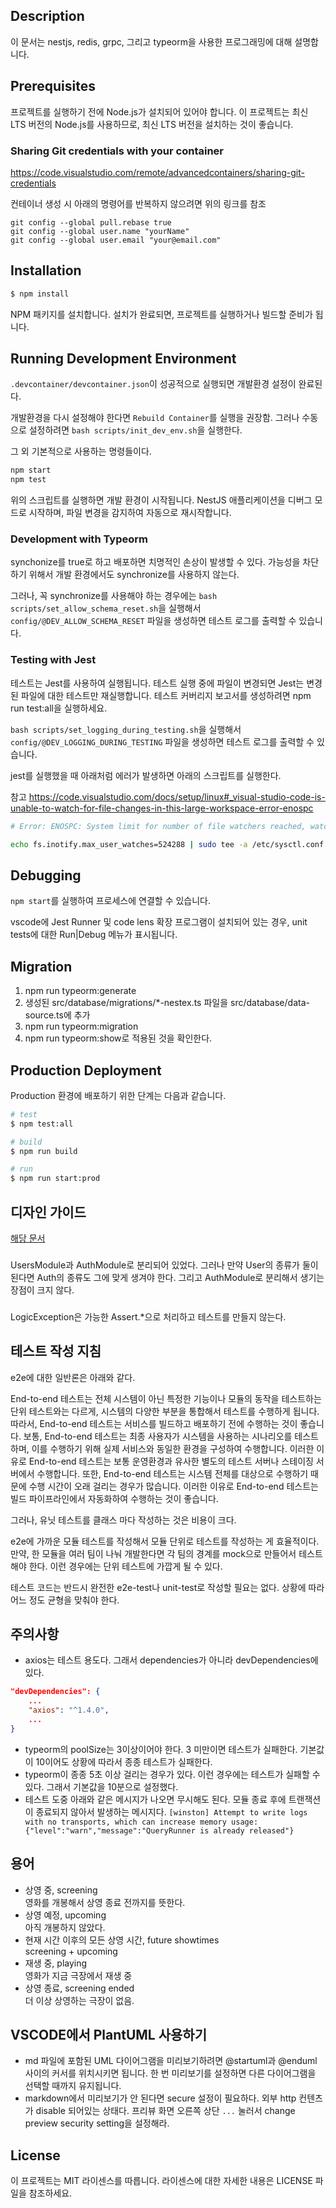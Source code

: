 ## Description

이 문서는 nestjs, redis, grpc, 그리고 typeorm을 사용한 프로그래밍에 대해 설명합니다.

## Prerequisites

프로젝트를 실행하기 전에 Node.js가 설치되어 있어야 합니다. 이 프로젝트는 최신 LTS 버전의 Node.js를 사용하므로, 최신 LTS 버전을 설치하는 것이 좋습니다.

### Sharing Git credentials with your container

https://code.visualstudio.com/remote/advancedcontainers/sharing-git-credentials

컨테이너 생성 시 아래의 명령어를 반복하지 않으려면 위의 링크를 참조

```
git config --global pull.rebase true
git config --global user.name "yourName"
git config --global user.email "your@email.com"
```

## Installation

```bash
$ npm install
```

NPM 패키지를 설치합니다. 설치가 완료되면, 프로젝트를 실행하거나 빌드할 준비가 됩니다.

## Running Development Environment

`.devcontainer/devcontainer.json`이 성공적으로 실행되면 개발환경 설정이 완료된다.

개발환경을 다시 설정해야 한다면 `Rebuild Container`를 실행을 권장함. 그러나 수동으로 설정하려면 `bash scripts/init_dev_env.sh`을 실행한다.

그 외 기본적으로 사용하는 명령들이다.

```bash
npm start
npm test
```

위의 스크립트를 실행하면 개발 환경이 시작됩니다. NestJS 애플리케이션을 디버그 모드로 시작하며, 파일 변경을 감지하여 자동으로 재시작합니다.

### Development with Typeorm

synchonize를 true로 하고 배포하면 치명적인 손상이 발생할 수 있다.
가능성을 차단하기 위해서 개발 환경에서도 synchronize를 사용하지 않는다.

그러나, 꼭 synchronize를 사용해야 하는 경우에는 `bash scripts/set_allow_schema_reset.sh`을 실행해서 `config/@DEV_ALLOW_SCHEMA_RESET` 파일을 생성하면 테스트 로그를 출력할 수 있습니다.

### Testing with Jest

테스트는 Jest를 사용하여 실행됩니다. 테스트 실행 중에 파일이 변경되면 Jest는 변경된 파일에 대한 테스트만 재실행합니다. 테스트 커버리지 보고서를 생성하려면 npm run test:all을 실행하세요.

`bash scripts/set_logging_during_testing.sh`을 실행해서 `config/@DEV_LOGGING_DURING_TESTING` 파일을 생성하면 테스트 로그를 출력할 수 있습니다.

jest를 실행했을 때 아래처럼 에러가 발생하면 아래의 스크립트를 실행한다.

참고 https://code.visualstudio.com/docs/setup/linux#_visual-studio-code-is-unable-to-watch-for-file-changes-in-this-large-workspace-error-enospc

```sh
# Error: ENOSPC: System limit for number of file watchers reached, watch '/workspaces/nestjs-ex/src'

echo fs.inotify.max_user_watches=524288 | sudo tee -a /etc/sysctl.conf && sudo sysctl -p
```

## Debugging

`npm start`를 실행하여 프로세스에 연결할 수 있습니다.

vscode에 Jest Runner 및 code lens 확장 프로그램이 설치되어 있는 경우, unit tests에 대한 Run|Debug 메뉴가 표시됩니다.

## Migration

1. npm run typeorm:generate
1. 생성된 src/database/migrations/\*-nestex.ts 파일을 src/database/data-source.ts에 추가
1. npm run typeorm:migration
1. npm run typeorm:show로 적용된 것을 확인한다.

## Production Deployment

Production 환경에 배포하기 위한 단계는 다음과 같습니다.

```bash
# test
$ npm test:all

# build
$ npm run build

# run
$ npm run start:prod
```

## 디자인 가이드

[해당 문서](./docs/guides/design.guide.md)

###

UsersModule과 AuthModule로 분리되어 있었다. 그러나 만약 User의 종류가 둘이 된다면 Auth의 종류도 그에 맞게 생겨야 한다. 그리고 AuthModule로 분리해서 생기는 장점이 크지 않다.

###

LogicException은 가능한 Assert.\*으로 처리하고 테스트를 만들지 않는다.

## 테스트 작성 지침

e2e에 대한 일반론은 아래와 같다.

End-to-end 테스트는 전체 시스템이 아닌 특정한 기능이나 모듈의 동작을 테스트하는 단위 테스트와는 다르게, 시스템의 다양한 부분을 통합해서 테스트를 수행하게 됩니다. 따라서, End-to-end 테스트는 서비스를 빌드하고 배포하기 전에 수행하는 것이 좋습니다. 보통, End-to-end 테스트는 최종 사용자가 시스템을 사용하는 시나리오를 테스트하며, 이를 수행하기 위해 실제 서비스와 동일한 환경을 구성하여 수행합니다. 이러한 이유로 End-to-end 테스트는 보통 운영환경과 유사한 별도의 테스트 서버나 스테이징 서버에서 수행합니다. 또한, End-to-end 테스트는 시스템 전체를 대상으로 수행하기 때문에 수행 시간이 오래 걸리는 경우가 많습니다. 이러한 이유로 End-to-end 테스트는 빌드 파이프라인에서 자동화하여 수행하는 것이 좋습니다.

그러나, 유닛 테스트를 클래스 마다 작성하는 것은 비용이 크다.

e2e에 가까운 모듈 테스트를 작성해서 모듈 단위로 테스트를 작성하는 게 효율적이다.
만약, 한 모듈을 여러 팀이 나눠 개발한다면 각 팀의 경계를 mock으로 만들어서 테스트 해야 한다. 이런 경우에는 단위 테스트에 가깝게 될 수 있다.

테스트 코드는 반드시 완전한 e2e-test나 unit-test로 작성할 필요는 없다. 상황에 따라 어느 정도 균형을 맞춰야 한다.

## 주의사항

-   axios는 테스트 용도다. 그래서 dependencies가 아니라 devDependencies에 있다.

```json
"devDependencies": {
    ...
    "axios": "^1.4.0",
    ...
}
```

-   typeorm의 poolSize는 3이상이어야 한다. 3 미만이면 테스트가 실패한다. 기본값이 10이어도 상황에 따라서 종종 테스트가 실패한다.
-   typeorm이 종종 5초 이상 걸리는 경우가 있다. 이런 경우에는 테스트가 실패할 수 있다. 그래서 기본값을 10분으로 설정했다.
-   테스트 도중 아래와 같은 메시지가 나오면 무시해도 된다. 모듈 종료 후에 트랜잭션이 종료되지 않아서 발생하는 메시지다.
    `[winston] Attempt to write logs with no transports, which can increase memory usage: {"level":"warn","message":"QueryRunner is already released"}`

## 용어

-   상영 중, screening\
    영화를 개봉해서 상영 종료 전까지를 뜻한다.
-   상영 예정, upcoming\
    아직 개봉하지 않았다.
-   현재 시간 이후의 모든 상영 시간, future showtimes\
    screening + upcoming
-   재생 중, playing\
    영화가 지금 극장에서 재생 중
-   상영 종료, screening ended\
    더 이상 상영하는 극장이 없음.

## VSCODE에서 PlantUML 사용하기

-   md 파일에 포함된 UML 다이어그램을 미리보기하려면 @startuml과 @enduml 사이의 커서를 위치시키면 됩니다. 한 번 미리보기를 설정하면 다른 다이어그램을 선택할 때까지 유지됩니다.
-   markdown에서 미리보기가 안 된다면 secure 설정이 필요하다. 외부 http 컨텐츠가 disable 되어있는 상태다. 프리뷰 화면 오른쪽 상단 `...` 눌러서 change preview security setting을 설정해라.

## License

이 프로젝트는 MIT 라이센스를 따릅니다. 라이센스에 대한 자세한 내용은 LICENSE 파일을 참조하세요.

